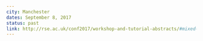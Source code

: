 ```yaml
---
city: Manchester
dates: September 8, 2017
status: past
link: http://rse.ac.uk/conf2017/workshop-and-tutorial-abstracts/#mixed-martial-arts-with-coderefinery
---
```

